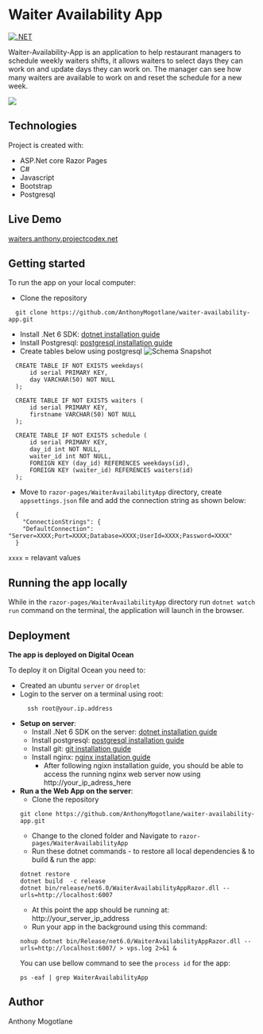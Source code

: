 # Waiter Availability App
[![.NET](https://github.com/AnthonyMogotlane/waiter-availability-app/actions/workflows/dotnet.yml/badge.svg)](https://github.com/AnthonyMogotlane/waiter-availability-app/actions/workflows/dotnet.yml)

Waiter-Availability-App is an application to help restaurant managers to schedule weekly waiters shifts, it allows waiters to select days they can work on and update days they can work on. The manager can see how many waiters are available to work on and reset the schedule for a new week.

![](https://anthonymogotlane.github.io/logic-gates/waiters-app/screen-two.png)

## Technologies
Project is created with: 
* ASP.Net core Razor Pages
* C#
* Javascript
* Bootstrap
* Postgresql

## Live Demo
[waiters.anthony.projectcodex.net](http://waiters.anthony.projectcodex.net/)

## Getting started
To run the app on your local computer:
  * Clone the repository
  ```
    git clone https://github.com/AnthonyMogotlane/waiter-availability-app.git
  ```
  * Install .Net 6 SDK: 
  [dotnet installation guide](https://learn.microsoft.com/en-us/samples/browse/)
  * Install Postgresql: 
  [postgresql installation guide](https://www.digitalocean.com/community/tutorials/how-to-install-postgresql-on-ubuntu-20-04-quickstart)
  * Create tables below using postgresql
  ![Schema Snapshot](https://anthonymogotlane.github.io/logic-gates/waiters-app/database.png)
  ```
    CREATE TABLE IF NOT EXISTS weekdays(
        id serial PRIMARY KEY,
        day VARCHAR(50) NOT NULL
    );

    CREATE TABLE IF NOT EXISTS waiters (
        id serial PRIMARY KEY,
        firstname VARCHAR(50) NOT NULL
    );

    CREATE TABLE IF NOT EXISTS schedule (
        id serial PRIMARY KEY,
        day_id int NOT NULL,
        waiter_id int NOT NULL,
        FOREIGN KEY (day_id) REFERENCES weekdays(id),
        FOREIGN KEY (waiter_id) REFERENCES waiters(id)
    );
  ```
  
  * Move to `razor-pages/WaiterAvailabilityApp` directory, create `appsettings.json` file and add the connection string as shown below:
  ```
    {
      "ConnectionStrings": {
      "DefaultConnection": "Server=XXXX;Port=XXXX;Database=XXXX;UserId=XXXX;Password=XXXX"
    }
  ```
  `xxxx` = relavant values
  
  ## Running the app locally
  While in the `razor-pages/WaiterAvailabilityApp` directory run `dotnet watch run` command on the terminal, the application will launch in the browser.
  
  ## Deployment
  **The app is deployed on Digital Ocean**
  
  To deploy it on Digital Ocean you need to:
  * Created an ubuntu `server` or `droplet`
  * Login to the server on a terminal using root:
    ```
      ssh root@your.ip.address
    ```
  * **Setup on server**:
    * Install .Net 6 SDK on the server: [dotnet installation guide](https://learn.microsoft.com/en-us/samples/browse/)
    * Install postgresql: [postgresql installation guide](https://www.digitalocean.com/community/tutorials/how-to-install-postgresql-on-ubuntu-20-04-quickstart)
    * Install git: [git installation guide](https://www.digitalocean.com/community/tutorials/how-to-install-git-on-ubuntu-20-04)
    * Install nginx: [nginx installation guide](https://www.digitalocean.com/community/tutorials/how-to-install-nginx-on-ubuntu-20-04)
      - After following ngixn installation guide, you should be able to access the running nginx web server now using http://your_ip_adress_here
  * **Run a the Web App on the server**:
     * Clone the repository
     ```
     git clone https://github.com/AnthonyMogotlane/waiter-availability-app.git
     ```
     * Change to the cloned folder and Navigate to `razor-pages/WaiterAvailabilityApp`
     * Run these dotnet commands - to restore all local dependencies & to build & run the app:
     ```
     dotnet restore
     dotnet build  -c release
     dotnet bin/release/net6.0/WaiterAvailabilityAppRazor.dll --urls=http://localhost:6007
     ```
     * At this point the app should be running at: http://your_server_ip_address
     * Run your app in the background using this command:
     ```
     nohup dotnet bin/Release/net6.0/WaiterAvailabilityAppRazor.dll --urls=http://localhost:6007/ > vps.log 2>&1 &
     ```
     You can use bellow command to see the `process id` for the app:
     ```
     ps -eaf | grep WaiterAvailabilityApp
     ```
  ## Author
  Anthony Mogotlane
   
  
